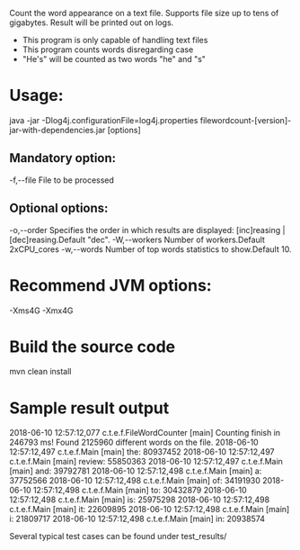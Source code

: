 Count the word appearance on a text file. Supports file size up to tens of gigabytes.
Result will be printed out on logs.

* This program is only capable of handling text files
* This program counts words disregarding case
* "He's" will be counted as two words "he" and "s"

# Usage:
java -jar -Dlog4j.configurationFile=log4j.properties filewordcount-[version]-jar-with-dependencies.jar [options]

## Mandatory option:
-f,--file <arg>      File to be processed

## Optional options:
-o,--order <arg>     Specifies the order in which results are displayed: [inc]reasing | [dec]reasing.Default "dec".
-W,--workers <arg>   Number of workers.Default 2xCPU_cores
-w,--words <arg>     Number of top words statistics to show.Default 10.

# Recommend JVM options:
-Xms4G
-Xmx4G

# Build the source code
mvn clean install

# Sample result output
2018-06-10 12:57:12,077 c.t.e.f.FileWordCounter [main] Counting finish in 246793 ms! Found 2125960 different words on the file.
2018-06-10 12:57:12,497 c.t.e.f.Main [main] the: 80937452
2018-06-10 12:57:12,497 c.t.e.f.Main [main] review: 55850363
2018-06-10 12:57:12,497 c.t.e.f.Main [main] and: 39792781
2018-06-10 12:57:12,498 c.t.e.f.Main [main] a: 37752566
2018-06-10 12:57:12,498 c.t.e.f.Main [main] of: 34191930
2018-06-10 12:57:12,498 c.t.e.f.Main [main] to: 30432879
2018-06-10 12:57:12,498 c.t.e.f.Main [main] is: 25975298
2018-06-10 12:57:12,498 c.t.e.f.Main [main] it: 22609895
2018-06-10 12:57:12,498 c.t.e.f.Main [main] i: 21809717
2018-06-10 12:57:12,498 c.t.e.f.Main [main] in: 20938574


Several typical test cases can be found under test_results/


